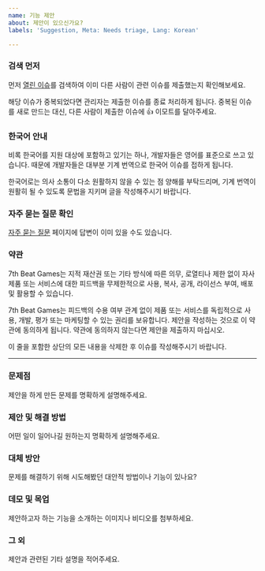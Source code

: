 ```yaml
---
name: 기능 제안
about: 제안이 있으신가요?
labels: 'Suggestion, Meta: Needs triage, Lang: Korean'

---
```


### 검색 먼저

먼저 [열린 이슈](https://github.com/7thbeatgames/adofai/issues?q=is%3Aissue+is%3Aopen)를 검색하여 이미 다른 사람이 관련 이슈를 제출했는지 확인해보세요.

해당 이슈가 중복되었다면 관리자는 제출한 이슈를 종료 처리하게 됩니다. 중복된 이슈를 새로 만드는 대신, 다른 사람이 제출한 이슈에 👍 이모트를 달아주세요.

### 한국어 안내

비록 한국어를 지원 대상에 포함하고 있기는 하나, 개발자들은 영어를 표준으로 쓰고 있습니다. 때문에 개발자들은 대부분 기계 번역으로 한국어 이슈를 접하게 됩니다.

한국어로는 의사 소통이 다소 원활하지 않을 수 있는 점 양해를 부탁드리며, 기계 번역이 원활히 될 수 있도록 문법을 지키며 글을 작성해주시기 바랍니다.

### 자주 묻는 질문 확인

[자주 묻는 질문](https://7thbeat.notion.site/ADOFAI-8dc4ef47b27d465cb90c792a51ccb543) 페이지에 답변이 이미 있을 수도 있습니다.

### 약관

7th Beat Games는 지적 재산권 또는 기타 방식에 따른 의무, 로열티나 제한 없이 자사 제품 또는 서비스에 대한 피드백을 무제한적으로 사용, 복사, 공개, 라이선스 부여, 배포 및 활용할 수 있습니다.

7th Beat Games는 피드백의 수용 여부 관계 없이 제품 또는 서비스를 독립적으로 사용, 개발, 평가 또는 마케팅할 수 있는 권리를 보유합니다. 제안을 작성하는 것으로 이 약관에 동의하게 됩니다. 약관에 동의하지 않는다면 제안을 제출하지 마십시오.

이 줄을 포함한 상단의 모든 내용을 삭제한 후 이슈를 작성해주시기 바랍니다.

---

### 문제점

제안을 하게 만든 문제를 명확하게 설명해주세요.

### 제안 및 해결 방법

어떤 일이 일어나길 원하는지 명확하게 설명해주세요.

### 대체 방안

문제를 해결하기 위해 시도해봤던 대안적 방법이나 기능이 있나요?

### 데모 및 목업

제안하고자 하는 기능을 소개하는 이미지나 비디오를 첨부하세요.

### 그 외

제안과 관련된 기타 설명을 적어주세요.
